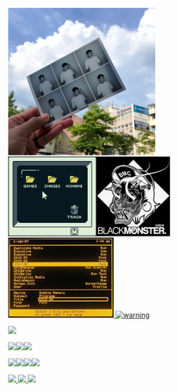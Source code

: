 <img src="https://github.com/devKobe24/images/blob/main/summer_kobe_20.JPG?raw=true" width=300 alt="한여름의나."><br>
<a href="https://www.devkobe24.com">
  <img src="https://github.com/devKobe24/images/blob/main/moniter.jpeg?raw=true" width=180 alt="Monitor"><img src="https://github.com/devKobe24/images/blob/main/BMC.jpg?raw=true" width=150 alt="BMC-LOGO"><img src="https://github.com/devKobe24/images/blob/main/1011Computer.jpeg?raw=true" width=215 alt="1011">
  </a>
<a href="https://www.devkobe24.com"> 
  <img src="https://github.com/devKobe24/images/blob/main/%E2%9A%A0%EF%B8%8F%F0%9F%8E%B6%20Warning%20Sign%20Alert%20with%20VHS%20Glitch%20Effect%20VJ%20Loop%20Background%20Video%20for%20Edits%20(FREE%20DOWNLOAD)%20(1).gif?raw=true" width=285 alt="warning">
</a>

<img src="https://img.shields.io/badge/ios-000000?style=for-the-badge&logo=ios&logoColor=white"><br>

<img src="https://img.shields.io/badge/Swift-F05138?style=for-the-badge&logo=Swift&logoColor=white"><img src="https://img.shields.io/badge/cplusplus-00599C?style=for-the-badge&logo=cplusplus&logoColor=white"><img src="https://img.shields.io/badge/html5-E34F26?style=for-the-badge&logo=html5&logoColor=white"><br>

<img src="https://img.shields.io/badge/Vapor-0D0D0D?style=for-the-badge&logo=Vapor&logoColor=white"><img src="https://img.shields.io/badge/MySQL-4479A1?style=for-the-badge&logo=MySQL&logoColor=white"><img src="https://img.shields.io/badge/PostgreSQL-4169E1?style=for-the-badge&logo=PostgreSQL&logoColor=white"><img src="https://img.shields.io/badge/amazonroute53-232F3E?style=for-the-badge&logo=amazonroute53&logoColor=white"><br>

<a href="https://minseong-kang.notion.site/235efc2cee9045abb770b69ef4f40bc4?v=b3aa5f9e49994a73a4ea94a21ff04fac&pvs=73">
  <img src="https://img.shields.io/badge/notion-000000?style=for-the-badge&logo=notion&logoColor=white">
</a>
<a href="https://www.linkedin.com/in/minseong-kang-1a8595181/">
  <img src="https://img.shields.io/badge/linkedin-0A66C2?style=for-the-badge&logo=linkedin&logoColor=white">
</a>
<a href="https://medium.com/@dev.skyachieve91">
  <img src="https://img.shields.io/badge/medium-000000?style=for-the-badge&logo=medium&logoColor=white">
</a>




